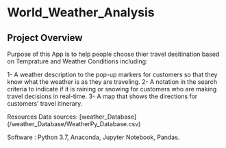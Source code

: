 # World_Weather_Analysis

## Project Overview

Purpose of this App is to help people choose thier travel desitination based on Temprature and Weather Conditions including:

1- A weather description to the pop-up markers for customers so that they know what the weather is as they are traveling.
2- A notation in the search criteria to indicate if it is raining or snowing for customers who are making travel decisions in real-time.
3- A map that shows the directions for customers’ travel itinerary.

Resources
Data sources: [weather_Database] (/weather_Database/WeatherPy_Database.csv)

Software : Python 3.7, Anaconda, Jupyter Notebook, Pandas.
